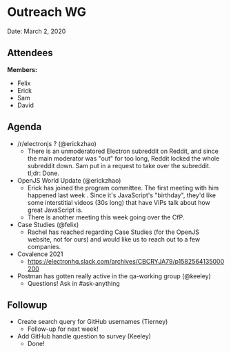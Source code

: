 # Outreach WG

Date: March 2, 2020

## Attendees
**Members:**
 * Felix
 * Erick
 * Sam
 * David

## Agenda
* /r/electronjs ? (@erickzhao)
    * There is an unmoderatored Electron subreddit on Reddit, and since the main moderator was "out" for too long, Reddit locked the whole subreddit down. Sam put in a request to take over the subreddit. tl;dr: Done.
* OpenJS World Update (@erickzhao)
    * Erick has joined the program committee. The first meeting with him happened last week . Since it's JavaScript's "birthday", they'd like some interstitial videos (30s long) that have VIPs talk about how great JavaScript is.
    * There is another meeting this week going over the CfP.
* Case Studies (@felix)
    * Rachel has reached regarding Case Studies (for the OpenJS website, not for ours) and would like us to reach out to a few companies.
* Covalence 2021
    * https://electronhq.slack.com/archives/CBCRYJA79/p1582564135000200
* Postman has gotten really active in the qa-working group (@keeley)
    * Questions! Ask in #ask-anything

## Followup
* Create search query for GitHub usernames (Tierney) 
    - Follow-up for next week!
* Add GitHub handle question to survey (Keeley)
    - Done!
